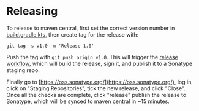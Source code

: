 # Releasing
To release to maven central, first set the correct version number in [build.gradle.kts](build.gradle.kts), then create tag for the
release with:
```shell
git tag -s v1.0 -m 'Release 1.0'
```

Push the tag with `git push origin v1.0`. This will trigger the [release workflow], which will build the release, sign
it, and publish it to a Sonatype staging repo.

Finally go to [https://oss.sonatype.org/](https://oss.sonatype.org/), log in, click on "Staging Repositories", tick the 
new release, and click "Close". Once all the checks are complete, click "release" publish the release to Sonatype, 
which will be synced to maven central in ~15 minutes.

[release workflow]: https://github.com/lewis-od/iam-policy-dsl/actions?query=workflow%3A%22Release+to+maven+central%22
